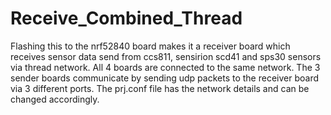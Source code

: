 # Receive_Combined_Thread
Flashing this to the nrf52840 board makes it a receiver board which receives sensor data send from ccs811, sensirion scd41 and sps30 sensors via thread network. All 4 boards are connected to the same network. The 3 sender boards communicate by sending udp packets to the receiver board via 3 different ports. The prj.conf file has the network details and can be changed accordingly.
